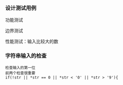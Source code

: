 ### 设计测试用例

功能测试

边界测试

性能测试：输入比较大的数

### 字符串输入的检查

```
检查输入的第一位
前两个检查很重要
if(!str || *str == 0 || *str < '0' || *str > '9'){

```


